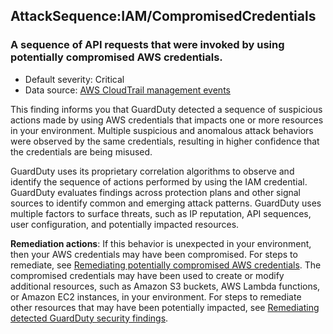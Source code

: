 

AttackSequence:IAM/CompromisedCredentials
-----------------------------------------

### A sequence of API requests that were invoked by using potentially compromised AWS credentials.

* Default severity: Critical
* Data source: [AWS CloudTrail management events](https://docs.aws.amazon.com/guardduty/latest/ug/guardduty_data-sources.html#guardduty_controlplane)

This finding informs you that GuardDuty detected a sequence of suspicious actions made by using AWS credentials that impacts one or more resources in your environment. Multiple suspicious and anomalous attack behaviors were observed by the same credentials, resulting in higher confidence that the credentials are being misused.

GuardDuty uses its proprietary correlation algorithms to observe and identify the sequence of actions performed by using the IAM credential. GuardDuty evaluates findings across protection plans and other signal sources to identify common and emerging attack patterns. GuardDuty uses multiple factors to surface threats, such as IP reputation, API sequences, user configuration, and potentially impacted resources.

**Remediation actions**: If this behavior is unexpected in your environment, then your AWS credentials may have been compromised. For steps to remediate, see [Remediating potentially compromised AWS credentials](https://docs.aws.amazon.com/guardduty/latest/ug/compromised-creds.html). The compromised credentials may have been used to create or modify additional resources, such as Amazon S3 buckets, AWS Lambda functions, or Amazon EC2 instances, in your environment. For steps to remediate other resources that may have been potentially impacted, see [Remediating detected GuardDuty security findings](./guardduty_remediate.html).

